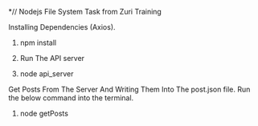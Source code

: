 *// Nodejs File System Task from Zuri Training

Installing Dependencies (Axios).

1) npm install

2) Run The API server

3) node api_server

Get Posts From The Server And Writing Them Into The post.json file. Run the below command into the terminal.

1) node getPosts